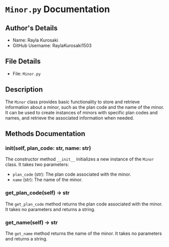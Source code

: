 # `Minor.py` Documentation

## Author's Details
- Name: Rayla Kurosaki
- GitHub Username: RaylaKurosaki1503

## File Details
- File: `Minor.py`

## Description
The `Minor` class provides basic functionality to store and retrieve information about a minor, such as the plan code and the name of the minor. It can be used to create instances of minors with specific plan codes and names, and retrieve the associated information when needed.

## Methods Documentation

### __init__(self, plan_code: str, name: str)
The constructor method `__init__` initializes a new instance of the `Minor` class. It takes two parameters:
- `plan_code` (str): The plan code associated with the minor.
- `name` (str): The name of the minor.

### get_plan_code(self) -> str
The `get_plan_code` method returns the plan code associated with the minor. It takes no parameters and returns a string.

### get_name(self) -> str
The `get_name` method returns the name of the minor. It takes no parameters and returns a string.

